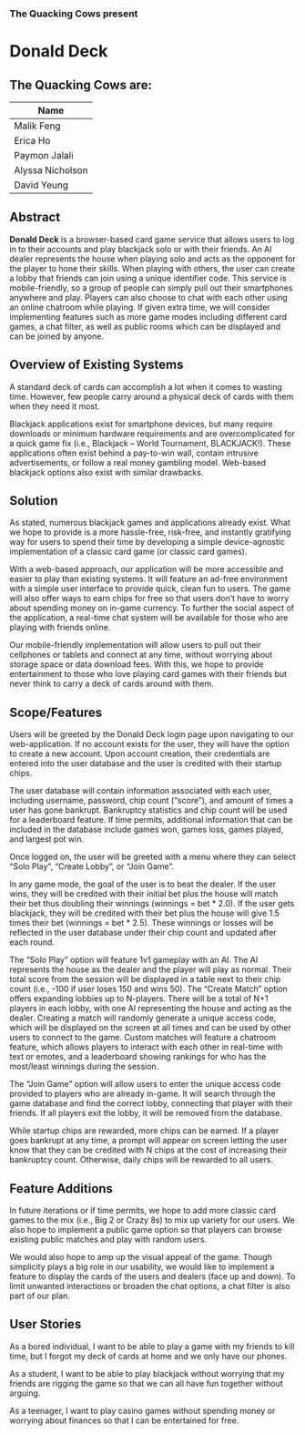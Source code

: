 
### The Quacking Cows present
# Donald Deck

## The Quacking Cows are:
|Name            |
|----------------|
|Malik Feng      |
|Erica Ho        |
|Paymon Jalali   |
|Alyssa Nicholson|
|David Yeung     |

## Abstract

**Donald Deck** is a browser-based card game service that allows users to log in to their accounts and play blackjack solo or with their friends. An AI dealer represents the house when playing solo and acts as the opponent for the player to hone their skills. When playing with others, the user can create a lobby that friends can join using a unique identifier code. This service is mobile-friendly, so a group of people can simply pull out their smartphones anywhere and play. Players can also choose to chat with each other using an online chatroom while playing. If given extra time, we will consider implementing features such as more game modes including different card games, a chat filter, as well as public rooms which can be displayed and can be joined by anyone.

## Overview of Existing Systems

A standard deck of cards can accomplish a lot when it comes to wasting time. However, few people carry around a physical deck of cards with them when they need it most.


Blackjack applications exist for smartphone devices, but many require downloads or minimum hardware requirements and are overcomplicated for a quick game fix (i.e., Blackjack – World Tournament, BLACKJACK!). These applications often exist behind a pay-to-win wall, contain intrusive advertisements, or follow a real money gambling model. Web-based blackjack options also exist with similar drawbacks.

## Solution

As stated, numerous blackjack games and applications already exist. What we hope to provide is a more hassle-free, risk-free, and instantly gratifying way for users to spend their time by developing a simple device-agnostic implementation of a classic card game (or classic card games).


With a web-based approach, our application will be more accessible and easier to play than existing systems. It will feature an ad-free environment with a simple user interface to provide quick, clean fun to users. The game will also offer ways to earn chips for free so that users don’t have to worry about spending money on in-game currency. To further the social aspect of the application, a real-time chat system will be available for those who are playing with friends online. 


Our mobile-friendly implementation will allow users to pull out their cellphones or tablets and connect at any time, without worrying about storage space or data download fees. With this, we hope to provide entertainment to those who love playing card games with their friends but never think to carry a deck of cards around with them.  

## Scope/Features

Users will be greeted by the Donald Deck login page upon navigating to our web-application. If no account exists for the user, they will have the option to create a new account. Upon account creation, their credentials are entered into the user database and the user is credited with their startup chips. 


The user database will contain information associated with each user, including username, password, chip count (“score”), and amount of times a user has gone bankrupt. Bankruptcy statistics and chip count will be used for a leaderboard feature. If time permits, additional information that can be included in the database include games won, games loss, games played, and largest pot win. 


Once logged on, the user will be greeted with a menu where they can select “Solo Play”, “Create Lobby”, or “Join Game”. 


In any game mode, the goal of the user is to beat the dealer. If the user wins, they will be credited with their initial bet plus the house will match their bet thus doubling their winnings (winnings = bet * 2.0). If the user gets blackjack, they will be credited with their bet plus the house will give 1.5 times their bet (winnings = bet * 2.5). These winnings or losses will be reflected in the user database under their chip count and updated after each round. 


The “Solo Play” option will feature 1v1 gameplay with an AI. The AI represents the house as the dealer and the player will play as normal. Their total score from the session will be displayed in a table next to their chip count (i.e., -100 if user loses 150 and wins 50). 
The “Create Match” option offers expanding lobbies up to N-players. There will be a total of N+1 players in each lobby, with one AI representing the house and acting as the dealer. Creating a match will randomly generate a unique access code, which will be displayed on the screen at all times and can be used by other users to connect to the game. Custom matches will feature a chatroom feature, which allows players to interact with each other in real-time with text or emotes, and a leaderboard showing rankings for who has the most/least winnings during the session. 


The “Join Game” option will allow users to enter the unique access code provided to players who are already in-game. It will search through the game database and find the correct lobby, connecting that player with their friends. If all players exit the lobby, it will be removed from the database.


While startup chips are rewarded, more chips can be earned. If a player goes bankrupt at any time, a prompt will appear on screen letting the user know that they can be credited with N chips at the cost of increasing their bankruptcy count. Otherwise, daily chips will be rewarded to all users.


## Feature Additions

In future iterations or if time permits, we hope to add more classic card games to the mix (i.e., Big 2 or Crazy 8s) to mix up variety for our users. We also hope to implement a public game option so that players can browse existing public matches and play with random users. 


We would also hope to amp up the visual appeal of the game. Though simplicity plays a big role in our usability, we would like to implement a feature to display the cards of the users and dealers (face up and down). To limit unwanted interactions or broaden the chat options, a chat filter is also part of our plan.

## User Stories

As a bored individual, I want to be able to play a game with my friends to kill time, but I forgot my deck of cards at home and we only have our phones. 


As a student, I want to be able to play blackjack without worrying that my friends are rigging the game so that we can all have fun together without arguing. 


As a teenager, I want to play casino games without spending money or worrying about finances so that I can be entertained for free. 
